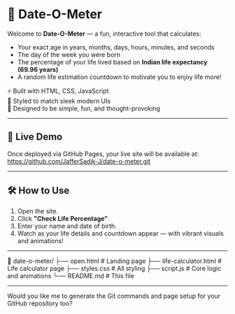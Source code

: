 # 📅 Date-O-Meter

Welcome to **Date-O-Meter** — a fun, interactive tool that calculates:
- Your exact age in years, months, days, hours, minutes, and seconds
- The day of the week you were born
- The percentage of your life lived based on **Indian life expectancy (69.96 years)**
- A random life estimation countdown to motivate you to enjoy life more!

⚡ Built with HTML, CSS, JavaScript  
🎨 Styled to match sleek modern UIs  
🎯 Designed to be simple, fun, and thought-provoking

---

## 🔗 Live Demo
Once deployed via GitHub Pages, your live site will be available at:
https://github.com/JafferSadik-J/date-o-meter.git


---

## 🛠️ How to Use

1. Open the site.
2. Click **"Check Life Percentage"**.
3. Enter your name and date of birth.
4. Watch as your life details and countdown appear — with vibrant visuals and animations!

---

📁 date-o-meter/
├── open.html            # Landing page
├── life-calculator.html  # Life calculator page
├── styles.css            # All styling
├── script.js             # Core logic and animations
└── README.md             # This file


---

Would you like me to generate the Git commands and page setup for your GitHub repository too?



